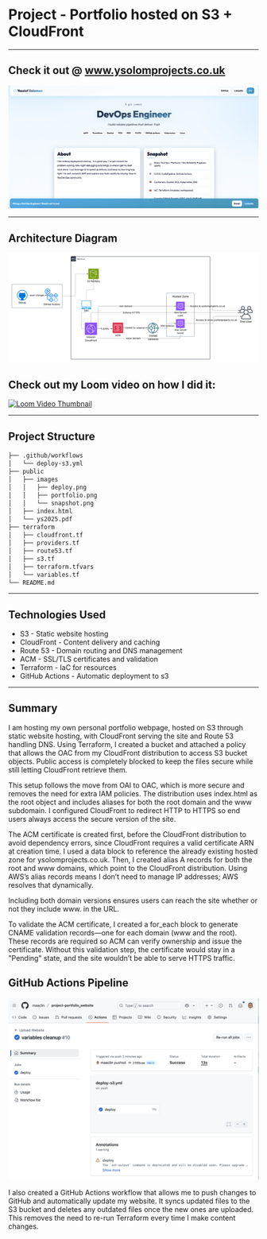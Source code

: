 
# Project - Portfolio hosted on S3 + CloudFront 
--- 

## Check it out @ www.ysolomprojects.co.uk 

![Snapshot](./public/images/snapshot.png)

--- 

## Architecture Diagram  

![Architecture](./public/images/portfolio.png)

## Check out my Loom video on how I did it: 

[![Loom Video Thumbnail](images/loom.png)](https://www.loom.com/share/0d39e201e36b440e9c9da0ec6bfb2b88)

---

## Project Structure

```
├── .github/workflows
│   └── deploy-s3.yml
├── public
│   ├── images
│   │   ├── deploy.png
│   │   ├── portfolio.png
│   │   └── snapshot.png
│   ├── index.html
│   └── ys2025.pdf
├── terraform
│   ├── cloudfront.tf
│   ├── providers.tf
│   ├── route53.tf
│   ├── s3.tf
│   ├── terraform.tfvars
│   └── variables.tf
└── README.md
```
---
##  Technologies Used

- S3 - Static website hosting
- CloudFront - Content delivery and caching
- Route 53 - Domain routing and DNS management 
- ACM - SSL/TLS certificates and validation 
- Terraform - IaC for resources
- GitHub Actions - Automatic deployment to s3

--- 

## Summary 

I am hosting my own personal portfolio webpage, hosted on S3 through static website hosting, with CloudFront serving the site and Route 53 handling DNS. Using Terraform, I created a bucket and attached a policy that allows the OAC from my CloudFront distribution to access S3 bucket objects. Public access is completely blocked to keep the files secure while still letting CloudFront retrieve them.

This setup follows the move from OAI to OAC, which is more secure and removes the need for extra IAM policies. The distribution uses index.html as the root object and includes aliases for both the root domain and the www subdomain. I configured CloudFront to redirect HTTP to HTTPS so end users always access the secure version of the site.

The ACM certificate is created first, before the CloudFront distribution to avoid dependency errors, since CloudFront requires a valid certificate ARN at creation time. I used a data block to reference the already existing hosted zone for ysolomprojects.co.uk. Then, I created alias A records for both the root and www domains, which point to the CloudFront distribution. Using AWS’s alias records means I don’t need to manage IP addresses; AWS resolves that dynamically.

Including both domain versions ensures users can reach the site whether or not they include www. in the URL.

To validate the ACM certificate, I created a for_each block to generate CNAME validation records—one for each domain (www and the root). These records are required so ACM can verify ownership and issue the certificate. Without this validation step, the certificate would stay in a "Pending" state, and the site wouldn’t be able to serve HTTPS traffic.


## GitHub Actions Pipeline  

![Deploy](./public/images/deploy.png)

I also created a GitHub Actions workflow that allows me to push changes to GitHub and automatically update my website. It syncs updated files to the S3 bucket and deletes any outdated files once the new ones are uploaded. This removes the need to re-run Terraform every time I make content changes.
